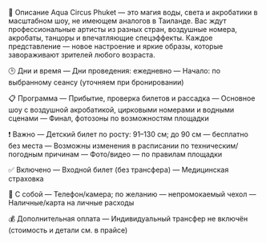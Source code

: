 📌 Описание
Aqua Circus Phuket — это магия воды, света и акробатики в масштабном шоу, не имеющем аналогов в Таиланде. Вас ждут профессиональные артисты из разных стран, воздушные номера, акробаты, танцоры и впечатляющие спецэффекты. Каждое представление — новое настроение и яркие образы, которые завораживают зрителей любого возраста.

🕒 Дни и время
— Дни проведения: ежедневно
— Начало: по выбранному сеансу (уточняем при бронировании)

📋 Программа
— Прибытие, проверка билетов и рассадка
— Основное шоу с воздушной акробатикой, цирковыми номерами и водными сценами
— Финал, фотозоны по возможностям площадки

❗ Важно
— Детский билет по росту: 91–130 см; до 90 см — бесплатно без места
— Возможны изменения в расписании по техническим/погодным причинам
— Фото/видео — по правилам площадки

✅ Включено
— Входной билет (без трансфера)
— Медицинская страховка

🎒 С собой
— Телефон/камера; по желанию — непромокаемый чехол
— Наличные/карта на личные расходы

💰 Дополнительная оплата
— Индивидуальный трансфер не включён (стоимость и детали см. в прайсе)
